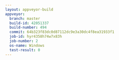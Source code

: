 ```yaml
---
layout: appveyor-build
appveyor:
  branch: master
  build-id: 42051337
  build-number: 494
  commit: 64b323f83dc0d87112dc9e3a30dc4f8ea31933f1
  job-id: hyr4358h74w7x83h
  job-number: 2
  os-name: Windows
  test-result: 0
---
```

